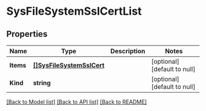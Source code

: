 # SysFileSystemSslCertList

## Properties
Name | Type | Description | Notes
------------ | ------------- | ------------- | -------------
**Items** | [**[]SysFileSystemSslCert**](sys_file_systemSslCert.md) |  | [optional] [default to null]
**Kind** | **string** |  | [optional] [default to null]

[[Back to Model list]](../README.md#documentation-for-models) [[Back to API list]](../README.md#documentation-for-api-endpoints) [[Back to README]](../README.md)



